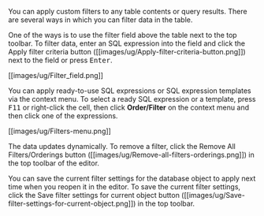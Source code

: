 You can apply custom filters to any table contents or query results. There are several ways in which you can filter data in the table.

One of the ways is to use the filter field above the table next to the top toolbar. To filter data, enter an SQL expression into the field and click the Apply filter criteria button ([[images/ug/Apply-filter-criteria-button.png]]) next to the field or press <kbd>Enter</kbd>.

[[images/ug/Filter_field.png]]
 
You can apply ready-to-use SQL expressions or SQL expression templates via the context menu. To select a ready SQL expression or a template, press <kbd>F11</kbd> or right-click the cell, then click **Order/Filter** on the context menu and then click one of the expressions.

[[images/ug/Filters-menu.png]]
 
The data updates dynamically. To remove a filter, click the Remove All Filters/Orderings button ([[images/ug/Remove-all-filters-orderings.png]]) in the top toolbar of the editor.

You can save the current filter settings for the database object to apply next time when you reopen it in the editor. To save the current filter settings, click the Save filter settings for current object button ([[images/ug/Save-filter-settings-for-current-object.png]]) in the top toolbar.
